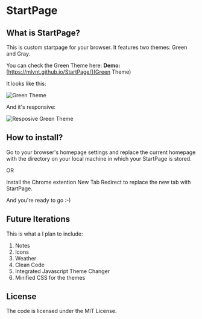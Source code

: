# StartPage

## What is StartPage?

This is custom startpage for your browser.
It features two themes: Green and Gray.

You can check the Green Theme here:
**Demo:** [https://mlvnt.github.io/StartPage/](Green Theme)

It looks like this:

![Green Theme](https://github.com/mlvnt/StartPage/raw/master/assets/images/green-theme.png)

And it's responsive:

![Resposive Green Theme](https://github.com/mlvnt/StartPage/raw/master/assets/images/green-theme-responsive.png)

## How to install?

Go to your browser's homepage settings and replace the current homepage with the
directory on your local machine in which your StartPage is stored. 

OR

Install the Chrome extention New Tab Redirect to replace the new tab with StartPage.

And you're ready to go :-)

## Future Iterations

This is what a I plan to include:

1. Notes
2. Icons
3. Weather
4. Clean Code
5. Integrated Javascript Theme Changer
6. Minified CSS for the themes

## License

The code is licensed under the MIT License.


